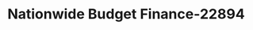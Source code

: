 ---
f_zip-code: 84070
f_state-code: UT
title: Nationwide Budget Finance-22894
f_phone: 801-352-9493
f_city-only: Sandy
f_address: 9205 South State Street Sandy
f_location-unique-id: '22894'
slug: nationwide-budget-finance-22894
updated-on: '2024-05-30T13:46:58.046Z'
created-on: '2024-05-30T13:36:59.803Z'
published-on: '2024-05-30T13:54:32.469Z'
f_city-state: cms/city/sandy-ut.md
f_company: cms/company/nationwide-budget-finance.md
f_state: cms/state/utah.md
layout: '[payday-loan].html'
tags: payday-loan
---